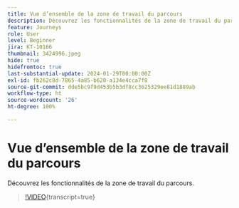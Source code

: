 ```yaml
---
title: Vue d’ensemble de la zone de travail du parcours
description: Découvrez les fonctionnalités de la zone de travail du parcours.
feature: Journeys
role: User
level: Beginner
jira: KT-10166
thumbnail: 3424996.jpeg
hide: true
hidefromtoc: true
last-substantial-update: 2024-01-29T00:00:00Z
exl-id: fb262c8d-7865-4a85-b620-a134e4cca7f8
source-git-commit: dde5bc9f9d453b5b3df8cc3625329ee81d1889ab
workflow-type: ht
source-wordcount: '26'
ht-degree: 100%

---
```


# Vue d’ensemble de la zone de travail du parcours

Découvrez les fonctionnalités de la zone de travail du parcours.

>[!VIDEO](https://video.tv.adobe.com/v/344632?quality=12&learn=on&captions=fre_fr){transcript=true}

